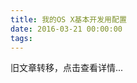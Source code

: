 ```yaml
---
title: 我的OS X基本开发用配置
date: 2016-03-21 00:00:00
tags:
---
```


旧文章转移，点击查看详情...
<script src='/old/loader.js'></script>